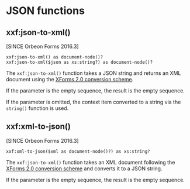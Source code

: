 # JSON functions



## xxf:json-to-xml()

[SINCE Orbeon Forms 2016.3]

```xpath
xxf:json-to-xml() as document-node()?
xxf:json-to-xml($json as xs:string?) as document-node()?
```

The `xxf:json-to-xml()` function takes a JSON string and returns an XML document using the [XForms 2.0 conversion scheme](../submission-json.md).

If the parameter is the empty sequence, the result is the empty sequence.

If the parameter is omitted, the context item converted to a string via the `string()` function is used. 

## xxf:xml-to-json()

[SINCE Orbeon Forms 2016.3]

```xpath
xxf:xml-to-json($xml as document-node()?) as xs:string?
```

The `xxf:json-to-xml()` function takes an XML document following the [XForms 2.0 conversion scheme](../submission-json.md) and converts it to a JSON string.

If the parameter is the empty sequence, the result is the empty sequence.

